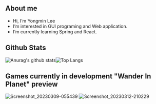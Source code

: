 ## About me
- Hi, I’m Yongmin Lee
- I’m interested in GUI programing and Web application.
- I’m currently learning Spring and React.

## Github Stats
![Anurag's github stats](https://github-readme-stats.vercel.app/api?username=Opera1122&show_icons=true&theme=buefy)![Top Langs](https://github-readme-stats.vercel.app/api/top-langs/?username=Opera1122&layout=compact&theme=buefy)

<!---
Opera1122/Opera1122 is a ✨ special ✨ repository because its `README.md` (this file) appears on your GitHub profile.
You can click the Preview link to take a look at your changes.
--->

## Games currently in development "Wander In Planet" preview
![Screenshot_20230309-055439](https://user-images.githubusercontent.com/113095585/226370986-d858793f-2fed-4b21-ba0b-c759b5d4465c.png)
![Screenshot_20230312-210229](https://user-images.githubusercontent.com/113095585/226370979-5d7a048b-7b45-4cd0-97c0-7a7a57e26df8.png)
